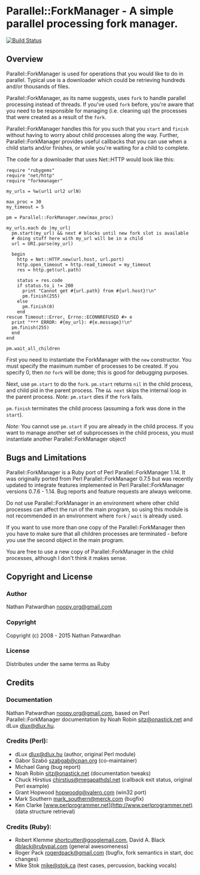 # Parallel::ForkManager - A simple parallel processing fork manager.

[![Build Status](https://travis-ci.org/npatwardhan/ruby-parallel-forkmanager.svg?branch#master)](https://travis-ci.org/npatwardhan/ruby-parallel-forkmanager)

## Overview

Parallel::ForkManager is used for operations that you would like to do
in parallel.  Typical use is a downloader which could be retrieving
hundreds and/or thousands of files.

Parallel::ForkManager, as its name suggests, uses `fork` to handle parallel
processing instead of threads.  If you've used `fork` before, you're aware
that you need to be responsible for managing (i.e. cleaning up) the
processes that were created as a result of the `fork`.

Parallel::ForkManager handles this for you such that you `start` and
`finish` without having to worry about child processes along
the way.  Further, Parallel::ForkManager provides useful callbacks
that you can use when a child starts and/or finishes, or while you're
waiting for a child to complete.

The code for a downloader that uses Net::HTTP would look like this:

    require "rubygems"
    require "net/http"
    require "forkmanager"
    
    my_urls = %w(url1 url2 urlN)
    
    max_proc = 30
    my_timeout = 5
    
    pm = Parallel::ForkManager.new(max_proc)
    
    my_urls.each do |my_url|
      pm.start(my_url) && next # blocks until new fork slot is available
      # doing stuff here with my_url will be in a child
      url = URI.parse(my_url)
    
      begin
        http = Net::HTTP.new(url.host, url.port)
        http.open_timeout = http.read_timeout = my_timeout
        res = http.get(url.path)
    
        status = res.code
        if status.to_i != 200
          print "Cannot get #{url.path} from #{url.host}!\n"
          pm.finish(255)
        else
          pm.finish(0)
        end
    rescue Timeout::Error, Errno::ECONNREFUSED #> e
      print "*** ERROR: #{my_url}: #{e.message}!\n"
      pm.finish(255)
      end
    end
    
    pm.wait_all_children

First you need to instantiate the ForkManager with the `new` constructor.
You must specify the maximum number of processes to be created. If you
specify 0, then *no* `fork` will be done; this is good for debugging purposes.

Next, use `pm.start` to do the `fork`. `pm.start` returns `nil` in the child
process, and child pid in the parent process.  The `&& next` skips the internal
loop in the parent process.  *Note:* `pm.start` dies if the `fork` fails.

`pm.finish` terminates the child process (assuming a fork was done in the
`start`).

*Note:* You cannot use `pm.start` if you are already in the child process.
If you want to manage another set of subprocesses in the child process,
you must instantiate another Parallel::ForkManager object!

## Bugs and Limitations

Parallel::ForkManager is a Ruby port of Perl Parallel::ForkManager
1.14.  It was originally ported from Perl Parallel::ForkManager 0.7.5
but was recently updated to integrate features implemented in Perl
Parallel::ForkManager versions 0.7.6 - 1.14.  Bug reports and feature
requests are always welcome.

Do not use Parallel::ForkManager in an environment where other child
processes can affect the run of the main program, so using this module
is not recommended in an environment where `fork` / `wait` is already used.

If you want to use more than one copy of the Parallel::ForkManager then
you have to make sure that all children processes are terminated - before you
use the second object in the main program.

You are free to use a new copy of Parallel::ForkManager in the child
processes, although I don't think it makes sense.

## Copyright and License

### Author

Nathan Patwardhan <noopy.org@gmail.com>

### Copyright

Copyright (c) 2008 - 2015 Nathan Patwardhan

### License

Distributes under the same terms as Ruby

## Credits

### Documentation

Nathan Patwardhan <noopy.org@gmail.com>, based on Perl
Parallel::ForkManager documentation by Noah Robin
<sitz@onastick.net> and dLux <dlux@dlux.hu>.

### Credits (Perl):

- dLux <dlux@dlux.hu> (author, original Perl module)
- Gábor Szabó <szabgab@cpan.org>  (co-maintainer)
- Michael Gang (bug report)
- Noah Robin <sitz@onastick.net> (documentation tweaks)
- Chuck Hirstius <chirstius@megapathdsl.net>
  (callback exit status, original Perl example)
- Grant Hopwood <hopwoodg@valero.com> (win32 port)
- Mark Southern <mark_southern@merck.com> (bugfix)
- Ken Clarke [www.perlprogrammer.net](http://www.perlprogrammer.net)
  (data structure retrieval)

### Credits (Ruby):

- Robert Klemme <shortcutter@googlemail.com>,
  David A. Black <dblack@rubypal.com> (general awesomeness)
- Roger Pack <rogerdpack@gmail.com> (bugfix, fork semantics in start,
  doc changes)
- Mike Stok <mike@stok.ca> (test cases, percussion, backing vocals)
